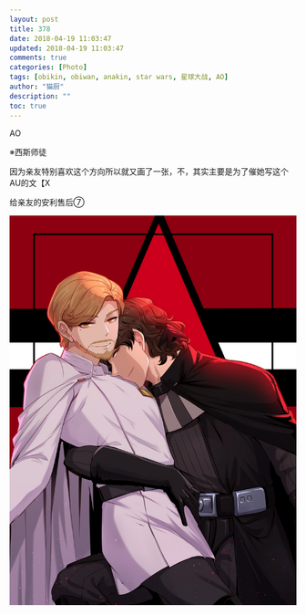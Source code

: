 ```yaml
---
layout: post
title: 378
date: 2018-04-19 11:03:47
updated: 2018-04-19 11:03:47
comments: true
categories: [Photo]
tags: [obikin, obiwan, anakin, star wars, 星球大战, AO]
author: "猫厨"
description: ""
toc: true
---
```


<p>AO</p> 
<p>※西斯师徒</p> 
<p>因为亲友特别喜欢这个方向所以就又画了一张，不，其实主要是为了催她写这个AU的文【X</p> 
<p>给亲友的安利售后⑦</p>

![](https://raw.githubusercontent.com/alicewish/meowchain247/master/img_cVZNdzJtQk9JV2NSZ3VnTDJPM1NsbVgzVTF0a1J5UEVWQjF3QTFrMWtZNGw1NUVpNEZMK05nPT0.jpg)